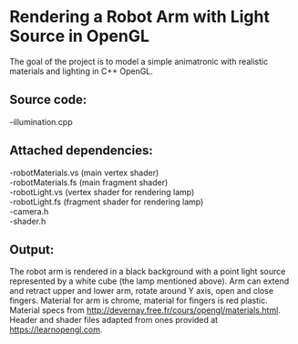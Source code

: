 # Rendering a Robot Arm with Light Source in OpenGL

The goal of the project is to model a simple animatronic with realistic materials and lighting in C++ OpenGL.

## Source code:
-illumination.cpp

## Attached dependencies:
-robotMaterials.vs (main vertex shader)\
-robotMaterials.fs (main fragment shader)\
-robotLight.vs (vertex shader for rendering lamp)\
-robotLight.fs (fragment shader for rendering lamp)\
-camera.h\
-shader.h

## Output:
The robot arm is rendered in a black background with a point light source represented by a
white cube (the lamp mentioned above). Arm can extend and retract upper and lower arm, rotate
around Y axis, open and close fingers. Material for arm is chrome, material for fingers is red plastic.
Material specs from http://devernay.free.fr/cours/opengl/materials.html. Header and shader files
adapted from ones provided at https://learnopengl.com. 
